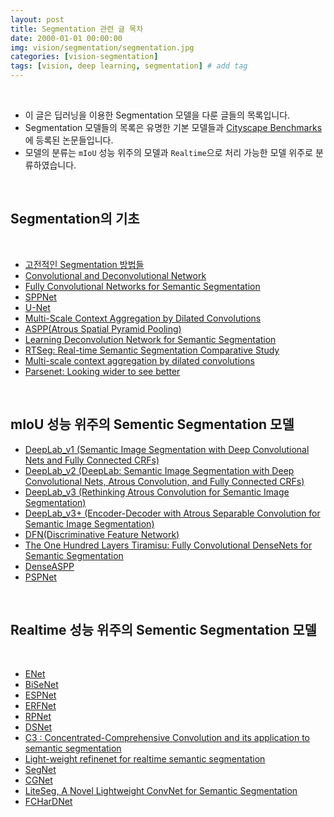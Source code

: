 ```yaml
---
layout: post
title: Segmentation 관련 글 목차   
date: 2000-01-01 00:00:00
img: vision/segmentation/segmentation.jpg
categories: [vision-segmentation] 
tags: [vision, deep learning, segmentation] # add tag
---
```


<br>

- 이 글은 딥러닝을 이용한 Segmentation 모델을 다룬 글들의 목록입니다.
- Segmentation 모델들의 목록은 유명한 기본 모델들과 [Cityscape Benchmarks](https://www.cityscapes-dataset.com/benchmarks/#scene-labeling-task)에 등록된 논문들입니다.
- 모델의 분류는 `mIoU` 성능 위주의 모델과 `Realtime`으로 처리 가능한 모델 위주로 분류하였습니다.

<br>

## **Segmentation**의 기초

<br>

- [고전적인 Segmentation 방법들]()
- [Convolutional and Deconvolutional Network]()
- [Fully Convolutional Networks for Semantic Segmentation](https://gaussian37.github.io/vision-segmentation-fcn/)
- [SPPNet]()
- [U-Net](https://gaussian37.github.io/vision-segmentation-unet/)
- [Multi-Scale Context Aggregation by Dilated Convolutions](https://blog.naver.com/laonple/220991967450)
- [ASPP(Atrous Spatial Pyramid Pooling)](https://gaussian37.github.io/vision-segmentation-aspp/)
- [Learning Deconvolution Network for Semantic Segmentation]()
- [RTSeg: Real-time Semantic Segmentation Comparative Study]()
- [Multi-scale context aggregation by dilated convolutions]()
- [Parsenet: Looking wider to see better]()

<br>

## **mIoU 성능 위주의 Sementic Segmentation 모델**

- [DeepLab_v1 (Semantic Image Segmentation with Deep Convolutional Nets and Fully Connected CRFs)]()
- [DeepLab_v2 (DeepLab: Semantic Image Segmentation with Deep Convolutional Nets, Atrous Convolution, and Fully Connected CRFs)]()
- [DeepLab_v3 (Rethinking Atrous Convolution for Semantic Image Segmentation)]()
- [DeepLab_v3+ (Encoder-Decoder with Atrous Separable Convolution for Semantic Image Segmentation)](https://gaussian37.github.io/vision-segmentation-deeplabv3plus/)
- [DFN(Discriminative Feature Network)]()
- [The One Hundred Layers Tiramisu: Fully Convolutional DenseNets for Semantic Segmentation]()
- [DenseASPP]()
- [PSPNet]()

<br>

## **Realtime 성능 위주의 Sementic Segmentation 모델**

<br>

- [ENet]()
- [BiSeNet]()
- [ESPNet]()
- [ERFNet]()
- [RPNet]()
- [DSNet]()
- [C3 : Concentrated-Comprehensive Convolution and its application to semantic segmentation]()
- [Light-weight refinenet for realtime semantic segmentation]()
- [SegNet]()
- [CGNet](https://gaussian37.github.io/vision-segmentation-cgnet/)
- [LiteSeg, A Novel Lightweight ConvNet for Semantic Segmentation](https://gaussian37.github.io/vision-segmentation-liteseg/)
- [FCHarDNet]()

